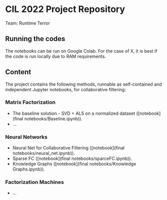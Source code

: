 # CIL 2022 Project Repository

Team: Runtime Terror

## Running the codes

The notebooks can be run on Google Colab. For the case of X, it is best if the code is run locally due to RAM requirements.

## Content

The project contains the following methods, runnable as self-contained and independent Jupyter notebooks, for collaborative filtering:

### Matrix Factorization

* The baseline solution - SVD + ALS on a normalized dataset ([notebook](final notebooks/Baseline.ipynb)).
* ...

### Neural Networks

* Neural Net for Collaborative Filtering ([notebook](final notebooks/neural_net.ipynb)).
* Sparse FC ([notebook](final notebooks/sparceFC.ipynb)).
* Knowledge Graphs ([notebook](final notebooks/Knowledge Graphs.ipynb)).

### Factorization Machines

* ...

